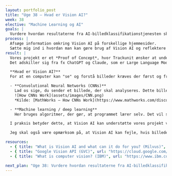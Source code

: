 ```yaml
---
layout: portfolio_post
title: "Uge 38 – Hvad er Vision AI?"
week: 38
elective: "Machine Learning og AI"
goals: |
  Vurdere hvordan resultaterne fra AI-billedklassifikationstjenesten skal behandles og vægtes i en samlet vurdering.
process: |
  Afsøge information omkring Vision AI på forskellige hjemmesider.  
  Sætte mig ind i hvordan man kan gøre brug af Vision AI og reflektere over, hvordan jeg bedst kan anvende det i projektet.
result: |
  Vores projekt er et *Proof of Concept*, hvor Trackunit ønsker at undersøge, om man kan bruge AI til at klassificere maskiner og automatisk hente metadata om en given maskine ud fra et billede.  
  Det adskiller sig fra fx ChatGPT og Claude, som er Large Language Models (LLM’er), der arbejder med tekst. I stedet ser vi på AI, der er trænet til at hente information direkte fra billeder – det kaldes Vision AI, altså AI der “ser”.  

  **Hvad er Vision AI?**  
  For at en computer kan "se" og forstå billeder kræves der først og fremmest store mængder træningsdata. I dette tilfælde findes der to forskellige teknologier, man kan bruge for at opnå en model, der faktisk kan "se":  

  - **Convolutional Neural Networks (CNNs)**  
    Lad os sige, du sender et billede, der skal analyseres. Dette billede bliver oversat til pixeldata. Pixeldataen kan AI bruge til at finde mønstre og visuelle kendetegn. CNN-netværket gennemgår billedet trin for trin. Først identificeres kanter og former, derefter mere komplekse strukturer som hjul, bælter eller karrosseriformer. Til sidst kan modellen klassificere, hvilken type maskine der er tale om.  
    ![How CNNs Work](assets/images/CNN.png)  
    *Kilde: [MathWorks – How CNNs Work](https://www.mathworks.com/discovery/convolutional-neural-network.html)*

  - **Machine learning / deep learning**  
    Her bruges algoritmer, der gør, at programmet lærer selv. Det vil sige, at algoritmen lærer at se forskel på billeder ved at blive eksponeret for store mængder data, præcist som et menneske lærer at genkende objekter gennem erfaring.  

  I praksis betyder dette, at Vision AI kan understøtte vores projekt ved (forhåbentlig) at kunne identificere maskintyper og berige data på en automatiseret måde, som ellers ville kræve en manuel indsats.  

  Jeg skal også være opmærksom på, at Vision AI kan fejle, hvis billedet er uklart eller taget fra en usædvanlig vinkel. Det giver mig indsigt i, at kvaliteten af input-data bliver afgørende for vores projekt. 

resources:
  - { title: "What is Vision AI and what can it do for you? (Milvus)", url: "https://milvus.io/ai-quick-reference/what-is-vision-ai-and-what-it-can-do-for-you" }
  - { title: "Google Vision API (GVC)", url: "https://cloud.google.com/vision?hl=nb" }
  - { title: "What is computer vision? (IBM)", url: "https://www.ibm.com/think/topics/computer-vision" }

next_plan: "Uge 38: Vurdere hvordan resultaterne fra AI-billedklassifikationstjenesten skal behandles og vægtes i en samlet vurdering."
---
```

